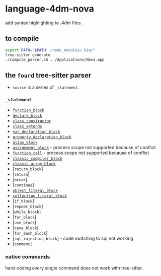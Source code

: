 # language-4dm-nova
add syntax highlighting to .4dm files.

## to compile

```sh
export PATH="$PATH:./node_modules/.bin/"
tree-sitter generate
./compile_parser.sh . /Applications/Nova.app
```

## the `fourd` tree-sitter parser

* `source` is a series of `_statement`.

### `_statement`

* [`function_block`](https://github.com/miyako/language-4dm-nova/blob/main/corpus/1.%20function_block.txt)
* [`declare_block`](https://github.com/miyako/language-4dm-nova/blob/main/corpus/2.%20declare_block.txt)
* [`class_constructor`](https://github.com/miyako/language-4dm-nova/blob/main/corpus/3.%20class_constructor.txt)
* [`class_extends`](https://github.com/miyako/language-4dm-nova/blob/main/corpus/4.%20class_extends.txt)
* [`var_declaration_block`](https://github.com/miyako/language-4dm-nova/blob/main/corpus/5.%20var_declaration_block.txt) 
* [`property_declaration_block`](https://github.com/miyako/language-4dm-nova/blob/main/corpus/6.%20property_declaration_block.txt) 
* [`alias_block`](https://github.com/miyako/language-4dm-nova/blob/main/corpus/7.%20alias_block.txt)  
* [`assignment_block`](https://github.com/miyako/language-4dm-nova/blob/main/corpus/8.%20assignment_block.txt) - process scope not supported because of conflict
* [`function_call`](https://github.com/miyako/language-4dm-nova/blob/main/corpus/9.%20function_call.txt) - process scope not supported because of conflict
* [`classic_compiler_block`](https://github.com/miyako/language-4dm-nova/blob/main/corpus/10.%20classic_compiler_block.txt)
* [`classic_array_block`](https://github.com/miyako/language-4dm-nova/blob/main/corpus/11.%20classic_array_block.txt)
* [`return_block`]
* [`return`]
* [`break`]
* [`continue`]
* [`object_literal_block`](https://github.com/miyako/language-4dm-nova/blob/main/corpus/13.%20object_literal_block.txt)
* [`collection_literal_block`](https://github.com/miyako/language-4dm-nova/blob/main/corpus/14.%20collection_literal_block.txt)
* [`if_block`]
* [`repeat_block`]
* [`while_block`]
* [`for_block`]
* [`use_block`]
* [`case_block`]
* [`for_each_block`]
* [`sql_injection_block`] - code switching to sql not working
* [`comment`]

### native commands

hard-coding every single command does not work with tree-sitter. 

